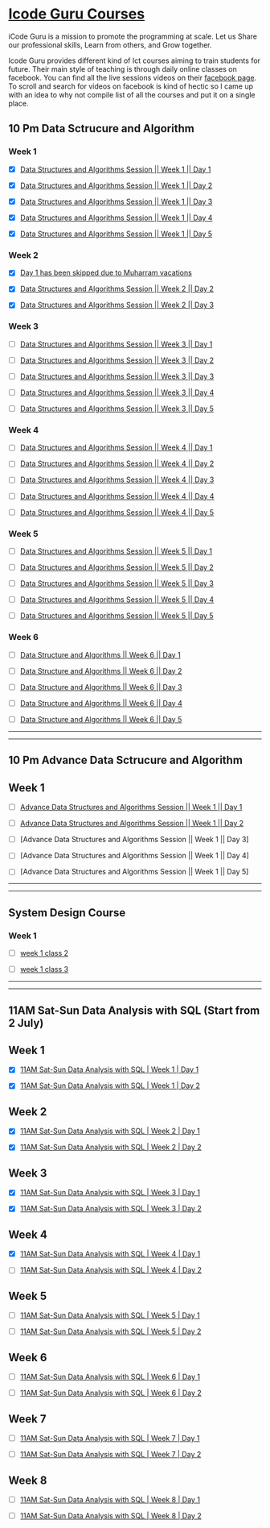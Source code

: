 # [Icode Guru Courses](https://icodeguru.weebly.com/)

iCode Guru is a mission to promote the programming at scale.
Let us Share our professional skills, Learn from others, and Grow together.

Icode Guru provides different kind of Ict courses aiming to train students for future. Their main style of teaching is through daily online classes on facebook. You can find all the live sessions videos on their [facebook page](https://web.facebook.com/iCodeguru). To scroll and search for videos on facebook is kind of hectic so I came up with an idea to why not compile list of all the courses and put it on a single place.

## 10 Pm Data Sctrucure and Algorithm

### Week 1
- [x] [Data Structures and Algorithms Session || Week 1 || Day 1](https://web.facebook.com/iCodeguru/videos/515564140338557)

- [x] [Data Structures and Algorithms Session || Week 1 || Day 2](https://web.facebook.com/iCodeguru/videos/549468186860420)

- [x] [Data Structures and Algorithms Session || Week 1 || Day 3](https://web.facebook.com/iCodeguru/videos/463612075283799)

- [x] [Data Structures and Algorithms Session || Week 1 || Day 4](https://fb.watch/eIrJ7AgpjV/)

- [x] [Data Structures and Algorithms Session || Week 1 || Day 5](https://fb.watch/eJGy8UDKNB/)


### Week 2
- [x] [Day 1 has been skipped due to Muharram vacations]()

- [x] [Data Structures and Algorithms Session || Week 2 || Day 2](https://fb.watch/eUmzKqJxS_/)

- [x] [Data Structures and Algorithms Session || Week 2 || Day 3](https://fb.watch/eQ_0bUUhyT/)


### Week 3
- [ ] [Data Structures and Algorithms Session || Week 3 || Day 1](https://fb.watch/eZtmnlafoM/)

- [ ] [Data Structures and Algorithms Session || Week 3 || Day 2](https://fb.watch/eZtl2PBfti/)

- [ ] [Data Structures and Algorithms Session || Week 3 || Day 3](https://fb.watch/eZthpNOP_k/)

- [ ] [Data Structures and Algorithms Session || Week 3 || Day 4](https://fb.watch/f4aiNYM_8R/)

- [ ] [Data Structures and Algorithms Session || Week 3 || Day 5](https://fb.watch/f4ae5nizHf/)


### Week 4

- [ ] [Data Structures and Algorithms Session || Week 4 || Day 1](https://fb.watch/f4a57Loo1d/)

- [ ] [Data Structures and Algorithms Session || Week 4 || Day 2](https://fb.watch/f9U-bBNBNS/)

- [ ] [Data Structures and Algorithms Session || Week 4 || Day 3](https://fb.watch/f9UYr8x2iY/)

- [ ] [Data Structures and Algorithms Session || Week 4 || Day 4](https://fb.watch/f9UVp__-kw/)

- [ ] [Data Structures and Algorithms Session || Week 4 || Day 5](https://fb.watch/f9UOIaJw2L/)


### Week 5

- [ ] [Data Structures and Algorithms Session || Week 5 || Day 1](https://fb.watch/fiZDDe_pLx/)

- [ ] [Data Structures and Algorithms Session || Week 5 || Day 2](https://fb.watch/fiZCuRyFpW/)

- [ ] [Data Structures and Algorithms Session || Week 5 || Day 3](https://fb.watch/fiZBy0-1aW/)

- [ ] [Data Structures and Algorithms Session || Week 5 || Day 4](https://fb.watch/fiZAiPnI7N/)

- [ ] [Data Structures and Algorithms Session || Week 5 || Day 5](https://fb.watch/fiZzfW998x/)


### Week 6
- [ ] [Data Structure and Algorithms || Week 6 || Day 1](https://fb.watch/fxhGk_nOCz/)

- [ ] [Data Structure and Algorithms || Week 6 || Day 2](https://fb.watch/fxhNiwJ0z0/)

- [ ] [Data Structure and Algorithms || Week 6 || Day 3](https://fb.watch/fxhOi9sAYV/)

- [ ] [Data Structure and Algorithms || Week 6 || Day 4](https://fb.watch/fxhPeMUCE3/)

- [ ] [Data Structure and Algorithms || Week 6 || Day 5](https://fb.watch/fxhQicsR78/)




------------------------------------------------------
-----------------------------------------------------

## 10 Pm  Advance Data Sctrucure and Algorithm

## Week 1


- [ ] [Advance Data Structures and Algorithms Session || Week 1 || Day 1](https://fb.watch/fxifuKKs75/)

- [ ] [Advance Data Structures and Algorithms Session || Week 1 || Day 2](https://fb.watch/fxidWwVTnX/)

- [ ] [Advance Data Structures and Algorithms Session || Week 1 || Day 3]

- [ ] [Advance Data Structures and Algorithms Session || Week 1 || Day 4]

- [ ] [Advance Data Structures and Algorithms Session || Week 1 || Day 5]







--------------------------------------------------
-------------------------------------------------

## System Design Course

### Week 1

- [ ] [week 1 class 2](https://fb.watch/hiB2p_n1ka/)
- [ ] [week 1 class 3](https://fb.watch/hiBaDfOPm4/)



-----------------------------------------------------------------------------------------------
-----------------------------------------------------------------------------------------------


## 11AM Sat-Sun Data Analysis with SQL (Start from 2 July) 

## Week 1

- [x] [11AM Sat-Sun Data Analysis with SQL | Week 1 | Day 1](https://fb.watch/fiYF1CCXDt/)

- [x] [11AM Sat-Sun Data Analysis with SQL | Week 1 | Day 2](https://fb.watch/fiYKjtNfq9/)


## Week 2

- [x] [11AM Sat-Sun Data Analysis with SQL | Week 2 | Day 1](https://fb.watch/fiYR6KV2yK/)

- [x] [11AM Sat-Sun Data Analysis with SQL | Week 2 | Day 2](https://fb.watch/fiYWlPZrfg/)



## Week 3

- [x] [11AM Sat-Sun Data Analysis with SQL | Week 3 | Day 1](https://fb.watch/fiYOL4wj4K/)

- [x] [11AM Sat-Sun Data Analysis with SQL | Week 3 | Day 2](https://fb.watch/fiYSrrqrCb/)



## Week 4

- [x] [11AM Sat-Sun Data Analysis with SQL | Week 4 | Day 1](https://web.facebook.com/iCodeguru/videos/1223907285011223)

- [ ] [11AM Sat-Sun Data Analysis with SQL | Week 4 | Day 2](https://web.facebook.com/iCodeguru/videos/1179398502915068)


## Week 5

- [ ] [11AM Sat-Sun Data Analysis with SQL | Week 5 | Day 1](https://fb.watch/fiZsXINIM6/)

- [ ] [11AM Sat-Sun Data Analysis with SQL | Week 5 | Day 2](https://fb.watch/fiZ7PONs2L/)


## Week 6

- [ ] [11AM Sat-Sun Data Analysis with SQL | Week 6 | Day 1](https://fb.watch/fiZ8Gbodh-/)

- [ ] [11AM Sat-Sun Data Analysis with SQL | Week 6 | Day 2](https://fb.watch/fiZfp-RlUd/)


## Week 7

- [ ] [11AM Sat-Sun Data Analysis with SQL | Week 7 | Day 1](https://fb.watch/fiZjzqoOk9/)

- [ ] [11AM Sat-Sun Data Analysis with SQL | Week 7 | Day 2](https://fb.watch/fiZbUvm8Oi/)


## Week 8

- [ ] [11AM Sat-Sun Data Analysis with SQL | Week 8 | Day 1](https://fb.watch/fiZmxENjoC/)

- [ ] [11AM Sat-Sun Data Analysis with SQL | Week 8 | Day 2](https://fb.watch/flfLiuqPQE/)




